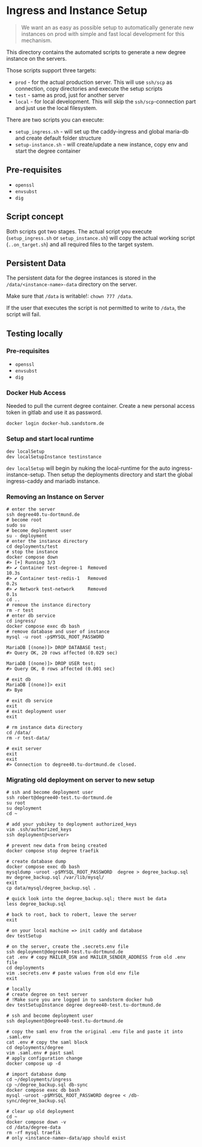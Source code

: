 # Ingress and Instance Setup

> We want an as easy as possible setup to automatically generate new instances on prod with simple and fast
> local development for this mechanism.

This directory contains the automated scripts to generate a new degree instance on the servers.

Those scripts support three targets:

* `prod` - for the actual production server. This will use `ssh/scp` as connection, copy directories and execute the setup scripts
* `test` - same as prod, just for another server
* `local` - for local development. This will skip the `ssh/scp`-connection part and just use the local filesystem.

There are two scripts you can execute:

* `setup_ingress.sh` - will set up the caddy-ingress and global maria-db and create default folder structure
* `setup-instance.sh` - will create/update a new instance, copy env and start the degree container

## Pre-requisites

* `openssl`
* `envsubst`
* `dig`

## Script concept

Both scripts got two stages. The actual script you execute (`setup_ingress.sh` or `setup_instance.sh`) will copy the
actual working script (`..on_target.sh`) and all required files to the target system.

## Persistent Data
The persistent data for the degree instances is stored in the `/data/<instance-name>-data` directory on the server.

Make sure that `/data` is writable!: `chown 777 /data`.

If the user that executes the script is not permitted to write to `/data`, the script will fail.

## Testing locally

### Pre-requisites

* `openssl`
* `envsubst`
* `dig`

### Docker Hub Access

Needed to pull the current degree container. Create a new personal access token in gitlab and use it as password.

```
docker login docker-hub.sandstorm.de
```

### Setup and start local runtime


```shell
dev localSetup
dev localSetupInstance testinstance
```

`dev localSetup` will begin by nuking the local-runtime for the auto ingress-instance-setup. Then setup the deployments
directory and start the global ingress-caddy and mariadb instance.

### Removing an Instance on Server
```shell
# enter the server
ssh degree40.tu-dortmund.de
# become root
sudo su
# become deployment user
su - deployment
# enter the instance directory
cd deployments/test
# stop the instance
docker compose down
#> [+] Running 3/3
#> ✔ Container test-degree-1  Removed                                                                                                                                                                                                           10.3s
#> ✔ Container test-redis-1   Removed                                                                                                                                                                                                            0.2s
#> ✔ Network test-network     Removed                                                                                                                                                                                                            0.1s
cd ..
# remove the instance directory
rm -r test
# enter db service
cd ingress/
docker compose exec db bash
# remove database and user of instance
mysql -u root -p$MYSQL_ROOT_PASSWORD

MariaDB [(none)]> DROP DATABASE test;
#> Query OK, 20 rows affected (0.029 sec)

MariaDB [(none)]> DROP USER test;
#> Query OK, 0 rows affected (0.001 sec)

# exit db
MariaDB [(none)]> exit
#> Bye

# exit db service
exit
# exit deployment user
exit

# rm instance data directory
cd /data/
rm -r test-data/

# exit server
exit
exit
#> Connection to degree40.tu-dortmund.de closed.
```

### Migrating old deployment on server to new setup

```shell
# ssh and become deployment user
ssh robert@degree40-test.tu-dortmund.de
su root
su deployment
cd ~

# add your yubikey to deployment authorized_keys
vim .ssh/authorized_keys
ssh deployment@<server>

# prevent new data from being created
docker compose stop degree traefik

# create database dump
docker compose exec db bash
mysqldump -uroot -p$MYSQL_ROOT_PASSWORD  degree > degree_backup.sql
mv degree_backup.sql /var/lib/mysql/
exit
cp data/mysql/degree_backup.sql .

# quick look into the degree_backup.sql; there must be data
less degree_backup.sql

# back to root, back to robert, leave the server
exit

# on your local machine => init caddy and database
dev testSetup

# on the server, create the .secrets.env file
ssh deployment@degree40-test.tu-dortmund.de
cat .env # copy MAILER_DSN and MAILER_SENDER_ADDRESS from old .env file
cd deployments
vim .secrets.env # paste values from old env file
exit

# locally
# create degree on test server
# !Make sure you are logged in to sandstorm docker hub
dev testSetupInstance degree degree40-test.tu-dortmund.de

# ssh and become deployment user
ssh deployment@degree40-test.tu-dortmund.de

# copy the saml env from the original .env file and paste it into .saml.env
cat .env # copy the saml block
cd deployments/degree
vim .saml.env # past saml
# apply configuration change
docker compose up -d

# import database dump
cd ~/deployments/ingress
cp ~/degree_backup.sql db-sync
docker compose exec db bash
mysql -uroot -p$MYSQL_ROOT_PASSWORD degree < /db-sync/degree_backup.sql

# clear up old deployment
cd ~
docker compose down -v
cd /data/degree-data
rm -rf mysql traefik
# only <instance-name>-data/app should exist
```
